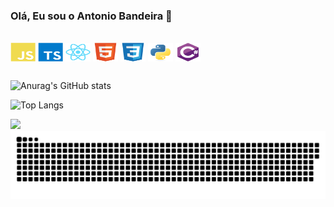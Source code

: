 ### Olá, Eu sou o Antonio Bandeira 👋

<div style="display: inline_block"><br>
  <img align="center" alt="Rafa-Js" height="30" width="40" src="https://raw.githubusercontent.com/devicons/devicon/master/icons/javascript/javascript-plain.svg">
  <img align="center" alt="Rafa-Ts" height="30" width="40" src="https://raw.githubusercontent.com/devicons/devicon/master/icons/typescript/typescript-plain.svg">
  <img align="center" alt="Rafa-React" height="30" width="40" src="https://raw.githubusercontent.com/devicons/devicon/master/icons/react/react-original.svg">
  <img align="center" alt="Rafa-HTML" height="30" width="40" src="https://raw.githubusercontent.com/devicons/devicon/master/icons/html5/html5-original.svg">
  <img align="center" alt="Rafa-CSS" height="30" width="40" src="https://raw.githubusercontent.com/devicons/devicon/master/icons/css3/css3-original.svg">
  <img align="center" alt="Rafa-Python" height="30" width="40" src="https://raw.githubusercontent.com/devicons/devicon/master/icons/python/python-original.svg">
  <img align="center" alt="Rafa-Csharp" height="30" width="40" src="https://raw.githubusercontent.com/devicons/devicon/master/icons/csharp/csharp-original.svg">
</div>

##

![Anurag's GitHub stats](https://github-readme-stats.vercel.app/api?username=antonioviniciusvb&show_icons=true&theme=tokyonight)

![Top Langs](https://github-readme-stats.vercel.app/api/top-langs/?username=antonioviniciusvb&hide_progress=no&theme=tokyonight)


<div>
    <a href="https://www.linkedin.com/in/antoniovvbandeira" target="_blank"><img src="https://img.shields.io/badge/-LinkedIn-%230077B5?style=for-the-badge&logo=linkedin&logoColor=white" target="_blank"></a>
</div>

<picture>
  <source media="(prefers-color-scheme: dark)" srcset="https://raw.githubusercontent.com/antonioviniciusvb/antonioviniciusvb/output/github-contribution-grid-snake-dark.svg">
  <source media="(prefers-color-scheme: light)" srcset="https://raw.githubusercontent.com/antonioviniciusvb/antonioviniciusvb/output/github-contribution-grid-snake.svg">
  <img alt="github contribution grid snake animation" src="https://raw.githubusercontent.com/antonioviniciusvb/antonioviniciusvb/output/github-contribution-grid-snake.svg">
</picture>


<!--
**antonioviniciusvb/antonioviniciusvb** is a ✨ _special_ ✨ repository because its `README.md` (this file) appears on your GitHub profile.

Here are some ideas to get you started:

- 🔭 Desenvolvedor Full Stack em Java e C#
- 🌱 Estudando java

-->
